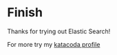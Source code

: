 # Finish

Thanks for trying out Elastic Search!

For more try my [katacoda profile](https://www.katacoda.com/thoth)
